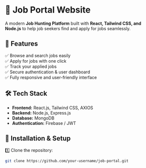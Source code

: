 # 🚀 Job Portal Website  

A modern **Job Hunting Platform** built with **React, Tailwind CSS, and Node.js** to help job seekers find and apply for jobs seamlessly.  

## 🌟 Features  
✅ Browse and search jobs easily  
✅ Apply for jobs with one click  
✅ Track your applied jobs  
✅ Secure authentication & user dashboard  
✅ Fully responsive and user-friendly interface  

## 🛠 Tech Stack  
- **Frontend:** React.js, Tailwind CSS, AXIOS 
- **Backend:** Node.js, Express.js  
- **Database:** MongoDB  
- **Authentication:** Firebase / JWT  

 

## 🚀 Installation & Setup  
1️⃣ Clone the repository:  
```bash
git clone https://github.com/your-username/job-portal.git
